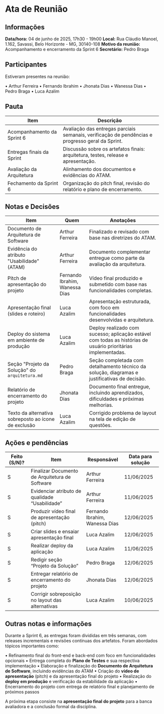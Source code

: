 # Ata de Reunião

## Informações

**Data/hora:** 04 de junho de 2025, 17h30 - 19h00
**Local:** Rua Cláudio Manoel, 1.162, Savassi, Belo Horizonte - MG, 30140-108
**Motivo da reunião:** Acompanhamento e encerramento da Sprint 6
**Secretário:** Pedro Braga

## Participantes

Estiveram presentes na reunião:

•⁠ ⁠Arthur Ferreira
•⁠ ⁠Fernando Ibrahim
•⁠ ⁠Jhonata Dias
•⁠ ⁠Wanessa Dias
•⁠ ⁠Pedro Braga
•⁠ ⁠Luca Azalim

## Pauta

| Item                       | Descrição                                                                                        |
| -------------------------- | ------------------------------------------------------------------------------------------------ |
| Acompanhamento da Sprint 6 | Avaliação das entregas parciais semanais, verificação de pendências e progresso geral da Sprint. |
| Entregas finais da Sprint  | Discussão sobre os artefatos finais: arquitetura, testes, release e apresentação.                |
| Avaliação da Arquitetura   | Alinhamento dos documentos e evidências do ATAM.                                                 |
| Fechamento da Sprint 6     | Organização do pitch final, revisão do relatório e plano de encerramento.                        |

## Notas e Decisões

| Item                                                 | Quem                              | Anotações                                                                                                     |
| ---------------------------------------------------- | --------------------------------- | ------------------------------------------------------------------------------------------------------------- |
| Documento de Arquitetura de Software                 | Arthur Ferreira                   | Finalizado e revisado com base nas diretrizes do ATAM.                                                        |
| Evidência do atributo "Usabilidade" (ATAM)           | Arthur Ferreira                   | Documento complementar entregue como parte da avaliação da arquitetura.                                       |
| Pitch de apresentação do projeto                     | Fernando Ibrahim,<br>Wanessa Dias | Vídeo final produzido e submetido com base nas funcionalidades completas.                                     |
| Apresentação final (slides e roteiro)                | Luca Azalim                       | Apresentação estruturada, com foco em funcionalidades desenvolvidas e arquitetura.                            |
| Deploy do sistema em ambiente de produção            | Luca Azalim                       | Deploy realizado com sucesso; aplicação estável com todas as histórias de usuário prioritárias implementadas. |
| Seção "Projeto da Solução" do `arquitetura.md`       | Pedro Braga                       | Seção completada com detalhamento técnico da solução, diagramas e justificativas de decisão.                  |
| Relatório de encerramento do projeto                 | Jhonata Dias                      | Documento final entregue, incluindo aprendizados, dificuldades e próximas melhorias.                          |
| Texto da alternativa sobreposto ao ícone de exclusão | Luca Azalim                       | Corrigido problema de layout na tela de edição de questões.                                                   |

## Ações e pendências

| Feito (S/N)? | Item                                             | Responsável                       | Data para solução |
| ------------ | ------------------------------------------------ | --------------------------------- | ----------------- |
| S            | Finalizar Documento de Arquitetura de Software   | Arthur Ferreira                   | 11/06/2025        |
| S            | Evidenciar atributo de qualidade “Usabilidade”   | Arthur Ferreira                   | 11/06/2025        |
| S            | Produzir vídeo final de apresentação (pitch)     | Fernando Ibrahim,<br>Wanessa Dias | 12/06/2025        |
| S            | Criar slides e ensaiar apresentação final        | Luca Azalim                       | 12/06/2025        |
| S            | Realizar deploy da aplicação                     | Luca Azalim                       | 11/06/2025        |
| S            | Redigir seção “Projeto da Solução”               | Pedro Braga                       | 12/06/2025        |
| S            | Entregar relatório de encerramento do projeto    | Jhonata Dias                      | 12/06/2025        |
| S            | Corrigir sobreposição no layout das alternativas | Luca Azalim                       | 10/06/2025        |

## Outras notas e informações

Durante a Sprint 6, as entregas foram divididas em três semanas, com releases incrementais e revisões contínuas dos artefatos. Foram abordados tópicos importantes como:

•⁠ ⁠Refinamento final do front-end e back-end com foco em funcionalidades opcionais
•⁠ ⁠Entrega completa do **Plano de Testes** e sua respectiva implementação
•⁠ ⁠Elaboração e finalização do **Documento de Arquitetura de Software**, incluindo evidências do ATAM
•⁠ ⁠Criação do **vídeo de apresentação** (pitch) e da apresentação final do projeto
•⁠ ⁠Realização do **deploy em produção** e verificação da estabilidade da aplicação
•⁠ ⁠Encerramento do projeto com entrega de relatório final e planejamento de próximos passos

A próxima etapa consiste na **apresentação final do projeto** para a banca avaliadora e a conclusão formal da disciplina.
